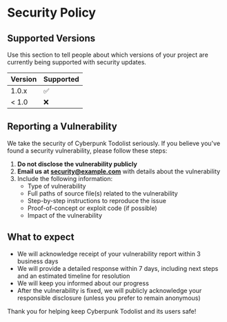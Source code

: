 # Security Policy

## Supported Versions

Use this section to tell people about which versions of your project are currently being supported with security updates.

| Version | Supported          |
| ------- | ------------------ |
| 1.0.x   | :white_check_mark: |
| < 1.0   | :x:                |

## Reporting a Vulnerability

We take the security of Cyberpunk Todolist seriously. If you believe you've found a security vulnerability, please follow these steps:

1. **Do not disclose the vulnerability publicly**
2. **Email us at security@example.com** with details about the vulnerability
3. Include the following information:
   - Type of vulnerability
   - Full paths of source file(s) related to the vulnerability
   - Step-by-step instructions to reproduce the issue
   - Proof-of-concept or exploit code (if possible)
   - Impact of the vulnerability

## What to expect

- We will acknowledge receipt of your vulnerability report within 3 business days
- We will provide a detailed response within 7 days, including next steps and an estimated timeline for resolution
- We will keep you informed about our progress
- After the vulnerability is fixed, we will publicly acknowledge your responsible disclosure (unless you prefer to remain anonymous)

Thank you for helping keep Cyberpunk Todolist and its users safe! 
